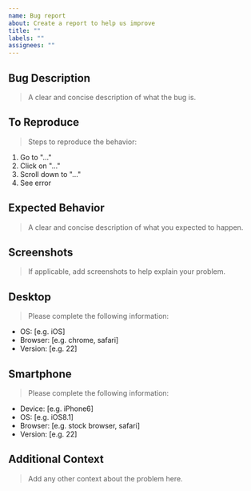 ```yaml
---
name: Bug report
about: Create a report to help us improve
title: ""
labels: ""
assignees: ""
---
```


## Bug Description

> A clear and concise description of what the bug is.

## To Reproduce

> Steps to reproduce the behavior:

1. Go to "..."
2. Click on "..."
3. Scroll down to "..."
4. See error

## Expected Behavior

> A clear and concise description of what you expected to happen.

## Screenshots

> If applicable, add screenshots to help explain your problem.

## Desktop

> Please complete the following information:

- OS: [e.g. iOS]
- Browser: [e.g. chrome, safari]
- Version: [e.g. 22]

## Smartphone

> Please complete the following information:

- Device: [e.g. iPhone6]
- OS: [e.g. iOS8.1]
- Browser: [e.g. stock browser, safari]
- Version: [e.g. 22]

## Additional Context

> Add any other context about the problem here.


